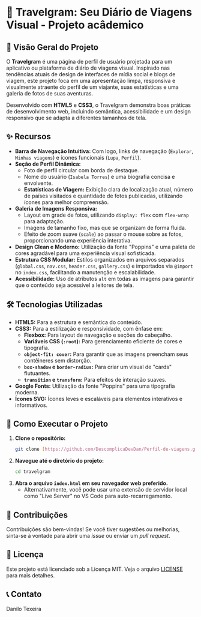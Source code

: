 # 📸 Travelgram: Seu Diário de Viagens Visual - Projeto acâdemico

## 🌟 Visão Geral do Projeto

O **Travelgram** é uma página de perfil de usuário projetada para um aplicativo ou plataforma de diário de viagens visual. Inspirado nas tendências atuais de design de interfaces de mídia social e blogs de viagem, este projeto foca em uma apresentação limpa, responsiva e visualmente atraente do perfil de um viajante, suas estatísticas e uma galeria de fotos de suas aventuras.

Desenvolvido com **HTML5** e **CSS3**, o Travelgram demonstra boas práticas de desenvolvimento web, incluindo semântica, acessibilidade e um design responsivo que se adapta a diferentes tamanhos de tela.

## ✨ Recursos

* **Barra de Navegação Intuitiva:** Com logo, links de navegação (`Explorar`, `Minhas viagens`) e ícones funcionais (`Lupa`, `Perfil`).
* **Seção de Perfil Dinâmica:**
    * Foto de perfil circular com borda de destaque.
    * Nome do usuário (`Isabela Torres`) e uma biografia concisa e envolvente.
    * **Estatísticas de Viagem:** Exibição clara de localização atual, número de países visitados e quantidade de fotos publicadas, utilizando ícones para melhor compreensão.
* **Galeria de Imagens Responsiva:**
    * Layout em grade de fotos, utilizando `display: flex` com `flex-wrap` para adaptação.
    * Imagens de tamanho fixo, mas que se organizam de forma fluida.
    * Efeito de zoom suave (`scale`) ao passar o mouse sobre as fotos, proporcionando uma experiência interativa.
* **Design Clean e Moderno:** Utilização da fonte "Poppins" e uma paleta de cores agradável para uma experiência visual sofisticada.
* **Estrutura CSS Modular:** Estilos organizados em arquivos separados (`global.css`, `nav.css`, `header.css`, `gallery.css`) e importados via `@import` no `index.css`, facilitando a manutenção e escalabilidade.
* **Acessibilidade:** Uso de atributos `alt` em todas as imagens para garantir que o conteúdo seja acessível a leitores de tela.

## 🛠️ Tecnologias Utilizadas

* **HTML5:** Para a estrutura e semântica do conteúdo.
* **CSS3:** Para a estilização e responsividade, com ênfase em:
    * **Flexbox:** Para layout de navegação e seções do cabeçalho.
    * **Variáveis CSS (`:root`):** Para gerenciamento eficiente de cores e tipografia.
    * **`object-fit: cover`:** Para garantir que as imagens preencham seus contêineres sem distorção.
    * **`box-shadow` e `border-radius`:** Para criar um visual de "cards" flutuantes.
    * **`transition` e `transform`:** Para efeitos de interação suaves.
* **Google Fonts:** Utilização da fonte "Poppins" para uma tipografia moderna.
* **Ícones SVG:** Ícones leves e escaláveis para elementos interativos e informativos.

## 🚀 Como Executar o Projeto

1.  **Clone o repositório:**
    ```bash
    git clone [https://github.com/DescomplicaDevDan/Perfil-de-viagens.git](https://github.com/DescomplicaDevDan/Perfil-de-viagens.git)
    ```
2.  **Navegue até o diretório do projeto:**
    ```bash
    cd travelgram
    ```
3.  **Abra o arquivo `index.html` em seu navegador web preferido.**
    * Alternativamente, você pode usar uma extensão de servidor local como "Live Server" no VS Code para auto-recarregamento.

## 🤝 Contribuições

Contribuições são bem-vindas! Se você tiver sugestões ou melhorias, sinta-se à vontade para abrir uma *issue* ou enviar um *pull request*.

## 📄 Licença

Este projeto está licenciado sob a Licença MIT. Veja o arquivo [LICENSE](LICENSE) para mais detalhes.

## 📞 Contato

Danilo Texeira
